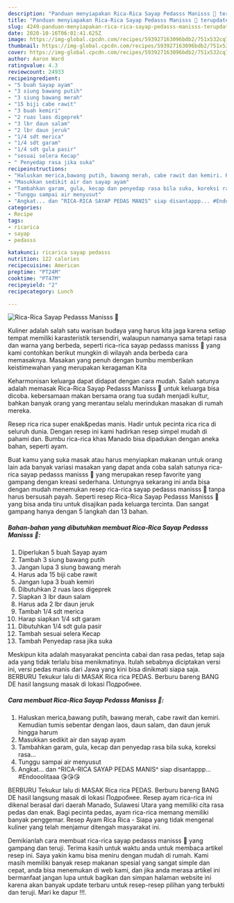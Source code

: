 ```yaml
---
description: "Panduan menyiapakan Rica-Rica Sayap Pedasss Manisss 🤗 terupdate"
title: "Panduan menyiapakan Rica-Rica Sayap Pedasss Manisss 🤗 terupdate"
slug: 4249-panduan-menyiapakan-rica-rica-sayap-pedasss-manisss-terupdate
date: 2020-10-16T06:01:41.625Z
image: https://img-global.cpcdn.com/recipes/593927163096bdb2/751x532cq70/rica-rica-sayap-pedasss-manisss-🤗-foto-resep-utama.jpg
thumbnail: https://img-global.cpcdn.com/recipes/593927163096bdb2/751x532cq70/rica-rica-sayap-pedasss-manisss-🤗-foto-resep-utama.jpg
cover: https://img-global.cpcdn.com/recipes/593927163096bdb2/751x532cq70/rica-rica-sayap-pedasss-manisss-🤗-foto-resep-utama.jpg
author: Aaron Ward
ratingvalue: 4.3
reviewcount: 24933
recipeingredient:
- "5 buah Sayap ayam"
- "3 siung bawang putih"
- "3 siung bawang merah"
- "15 biji cabe rawit"
- "3 buah kemiri"
- "2 ruas laos digeprek"
- "3 lbr daun salam"
- "2 lbr daun jeruk"
- "1/4 sdt merica"
- "1/4 sdt garam"
- "1/4 sdt gula pasir"
- "sesuai selera Kecap"
- " Penyedap rasa jika suka"
recipeinstructions:
- "Haluskan merica,bawang putih, bawang merah, cabe rawit dan kemiri. Kemudian tumis sebentar dengan laos, daun salam, dan daun jeruk hingga harum"
- "Masukkan sedikit air dan sayap ayam"
- "Tambahkan garam, gula, kecap dan penyedap rasa bila suka, koreksi rasa..."
- "Tunggu sampai air menyusut"
- "Angkat... dan ^RICA-RICA SAYAP PEDAS MANIS^ siap disantappp... #Endooolitaaa 😘😘😘"
categories:
- Recipe
tags:
- ricarica
- sayap
- pedasss

katakunci: ricarica sayap pedasss 
nutrition: 122 calories
recipecuisine: American
preptime: "PT24M"
cooktime: "PT47M"
recipeyield: "2"
recipecategory: Lunch

---
```



![Rica-Rica Sayap Pedasss Manisss 🤗](https://img-global.cpcdn.com/recipes/593927163096bdb2/751x532cq70/rica-rica-sayap-pedasss-manisss-🤗-foto-resep-utama.jpg)

Kuliner adalah salah satu warisan budaya yang harus kita jaga karena setiap tempat memiliki karasteristik tersendiri, walaupun namanya sama tetapi rasa dan warna yang berbeda, seperti rica-rica sayap pedasss manisss 🤗 yang kami contohkan berikut mungkin di wilayah anda berbeda cara memasaknya. Masakan yang penuh dengan bumbu memberikan keistimewahan yang merupakan keragaman Kita

Keharmonisan keluarga dapat didapat dengan cara mudah. Salah satunya adalah memasak Rica-Rica Sayap Pedasss Manisss 🤗 untuk keluarga bisa dicoba. kebersamaan makan bersama orang tua sudah menjadi kultur, bahkan banyak orang yang merantau selalu merindukan masakan di rumah mereka.

Resep rica rica super enak&amp;pedas manis. Hadir untuk pecinta rica rica di seluruh dunia. Dengan resep ini kami hadirkan resep simpel mudah di pahami dan. Bumbu rica-rica khas Manado bisa dipadukan dengan aneka bahan, seperti ayam.

Buat kamu yang suka masak atau harus menyiapkan makanan untuk orang lain ada banyak variasi masakan yang dapat anda coba salah satunya rica-rica sayap pedasss manisss 🤗 yang merupakan resep favorite yang gampang dengan kreasi sederhana. Untungnya sekarang ini anda bisa dengan mudah menemukan resep rica-rica sayap pedasss manisss 🤗 tanpa harus bersusah payah.
Seperti resep Rica-Rica Sayap Pedasss Manisss 🤗 yang bisa anda tiru untuk disajikan pada keluarga tercinta. Dan sangat gampang hanya dengan 5 langkah dan 13 bahan.


<!--inarticleads1-->

##### Bahan-bahan yang dibutuhkan membuat Rica-Rica Sayap Pedasss Manisss 🤗:

1. Diperlukan 5 buah Sayap ayam
1. Tambah 3 siung bawang putih
1. Jangan lupa 3 siung bawang merah
1. Harus ada 15 biji cabe rawit
1. Jangan lupa 3 buah kemiri
1. Dibutuhkan 2 ruas laos digeprek
1. Siapkan 3 lbr daun salam
1. Harus ada 2 lbr daun jeruk
1. Tambah 1/4 sdt merica
1. Harap siapkan 1/4 sdt garam
1. Dibutuhkan 1/4 sdt gula pasir
1. Tambah sesuai selera Kecap
1. Tambah  Penyedap rasa jika suka


Meskipun kita adalah masyarakat pencinta cabai dan rasa pedas, tetap saja ada yang tidak terlalu bisa menikmatinya. Itulah sebabnya diciptakan versi ini, versi pedas manis dari Jawa yang kini bisa dinikmati siapa saja. BERBURU Tekukur lalu di MASAK Rica rica PEDAS. Berburu bareng BANG DE hasil langsung masak di lokasi Подробнее. 

<!--inarticleads2-->

##### Cara membuat  Rica-Rica Sayap Pedasss Manisss 🤗:

1. Haluskan merica,bawang putih, bawang merah, cabe rawit dan kemiri. Kemudian tumis sebentar dengan laos, daun salam, dan daun jeruk hingga harum
1. Masukkan sedikit air dan sayap ayam
1. Tambahkan garam, gula, kecap dan penyedap rasa bila suka, koreksi rasa...
1. Tunggu sampai air menyusut
1. Angkat... dan ^RICA-RICA SAYAP PEDAS MANIS^ siap disantappp... #Endooolitaaa 😘😘😘


BERBURU Tekukur lalu di MASAK Rica rica PEDAS. Berburu bareng BANG DE hasil langsung masak di lokasi Подробнее. Resep ayam rica-rica ini dikenal berasal dari daerah Manado, Sulawesi Utara yang memiliki cita rasa pedas dan enak. Bagi pecinta pedas, ayam rica-rica memang memiliki banyak penggemar. Resep Ayam Rica Rica - Siapa yang tidak mengenal kuliner yang telah menjamur ditengah masyarakat ini. 

Demikianlah cara membuat rica-rica sayap pedasss manisss 🤗 yang gampang dan teruji. Terima kasih untuk waktu anda untuk membaca artikel resep ini. Saya yakin kamu bisa meniru dengan mudah di rumah. Kami masih memiliki banyak resep makanan spesial yang sangat simple dan cepat, anda bisa menemukan di web kami, dan jika anda merasa artikel ini bermanfaat jangan lupa untuk bagikan dan simpan halaman website ini karena akan banyak update terbaru untuk resep-resep pilihan yang terbukti dan teruji. Mari ke dapur !!!. 
